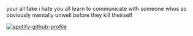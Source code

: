 your all fake i hate you all learn to communicate with someone whos so obviously mentally unwell before they kill theirself
 

[![spotify-github-profile](https://spotify-github-profile.kittinanx.com/api/view?uid=31tleqegpb4lhcogzq6e3rwkleiq&cover_image=true&theme=natemoo-re&show_offline=false&background_color=121212&interchange=false&bar_color=be2727&bar_color_cover=false)](https://github.com/kittinan/spotify-github-profile)

